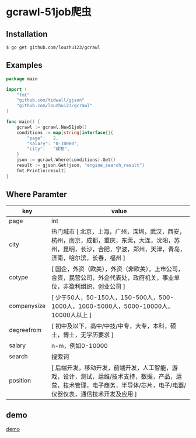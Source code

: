 # gcrawl-51job爬虫



## Installation

```
$ go get github.com/louzhu123/gcrawl
```

## Examples

```go
package main

import (
	"fmt"
	"github.com/tidwall/gjson"
	"github.com/louzhu123/gcrawl"
)

func main() {
	gcrawl := gcrawl.New51job()
	conditions := map[string]interface{}{
		"page":   2,
		"salary": "0-10000",
		"city":   "成都",
	}
	json := gcrawl.Where(conditions).Get()
	result := gjson.Get(json, "engine_search_result")
	fmt.Println(result)
}

```



## Where Paramter

| key         | value                                                        |
| ----------- | ------------------------------------------------------------ |
| page        | int                                                          |
| city        | 热门城市 [ 北京，上海，广州，深圳，武汉，西安，杭州，南京，成都，重庆，东莞，大连，沈阳，苏州，昆明，长沙，合肥，宁波，郑州，天津，青岛，济南，哈尔滨，长春，福州 ] |
| cotype      | [ 国企，外资（欧美），外资（非欧美），上市公司，合资，民营公司，外企代表处，政府机关，事业单位，非盈利组织，创业公司 ] |
| companysize | [ 少于50人，50-150人，150-500人，500-1000人，1000-5000人，5000-10000人，10000人以上 ] |
| degreefrom  | [ 初中及以下，高中/中技/中专，大专，本科，硕士，博士，无学历要求 ] |
| salary      | n-m，例如0-10000                                             |
| search      | 搜索词                                                       |
| position    | [ 后端开发，移动开发，前端开发，人工智能，游戏，设计，测试，运维/技术支持，数据，产品，运营，技术管理，电子商务，半导体/芯片，电子/电器/仪器仪表，通信技术开发及应用 ] |



## demo

[demo](https://github.com/louzhu123/go-status-2020)